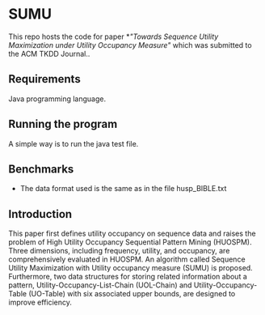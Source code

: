 # SUMU
This repo hosts the code for paper **"Towards Sequence Utility Maximization under Utility Occupancy Measure"* which was submitted to the ACM TKDD Journal..

## Requirements
Java programming language.

## Running the program
A simple way is to run the java test file.

## Benchmarks
- The data format used is the same as in the file husp_BIBLE.txt

## Introduction
This paper first defines utility occupancy on sequence data and raises the problem of High Utility Occupancy Sequential Pattern Mining (HUOSPM). Three dimensions, including frequency, utility, and occupancy, are comprehensively evaluated in HUOSPM. An algorithm called Sequence Utility Maximization with Utility occupancy measure (SUMU) is proposed. Furthermore, two data structures for storing related information about a pattern, Utility-Occupancy-List-Chain (UOL-Chain) and Utility-Occupancy-Table (UO-Table) with six associated upper bounds, are designed to improve efficiency. 
